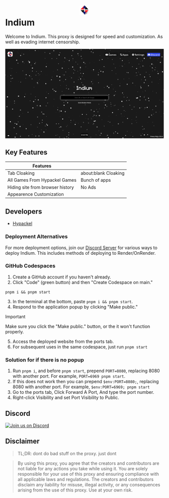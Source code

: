 # <center><img style="width: 2rem;margin-top: 200px;" src="/public/app.png"></center> Indium

Welcome to Indium. This proxy is designed for speed and customization. As well as evading internet censorship.

![image info](./public/assets/img/readme.png)

## Key Features

| Features||
| -------- | ------- |
| Tab Cloaking  | about:blank Cloaking  |
| All Games From Hypackel Games | Bunch of apps |
| Hiding site from browser history| No Ads|
| Appearence Customization |

## Developers

- [Hypackel](https://github.com/Hypackel)

### Deployment Alternatives

For more deployment options, join our [Discord Server](https://discord.gg/N3AY3bP7v5) for various ways to deploy Indium.
This includes methods of deploying to Render/OnRender.

### GitHub Codespaces

1. Create a GitHub account if you haven't already.
2. Click "Code" (green button) and then "Create Codespace on main."

```
pnpm i && pnpm start
```

3. In the terminal at the bottom, paste `pnpm i && pnpm start`.
4. Respond to the application popup by clicking "Make public."
> [!IMPORTANT]
> Make sure you click the "Make public." button, or the it won't function properly.
5. Access the deployed website from the ports tab.
6. For subsequent uses in the same codespace, just run `pnpm start`

### Solution for if there is no popup

1. Run `pnpm i`, and before `pnpm start`, prepend `PORT=8080`, replacing 8080 with another port. For example, `PORT=6969 pnpm start`.
2. If this does not work then you can prepend `$env:PORT=8080;`, replacing 8080 with another port. For example, `$env:PORT=6969; pnpm start`
3. Go to the ports tab, Click Forward A Port, And type the port number.
4. Right-click Visibility and set Port Visibility to Public.

## Discord

[![Join us on Discord](https://invidget.switchblade.xyz/ymUdFb9r8x?theme=dark)](https://discord.hypackel.com) 


## Disclaimer

> TL;DR: dont do bad stuff on the proxy. just dont

> By using this proxy, you agree that the creators and contributors are not liable for any actions you take while using it. You are solely responsible for your use of this proxy and ensuring compliance with all applicable laws and regulations. The creators and contributors disclaim any liability for misuse, illegal activity, or any consequences arising from the use of this proxy. Use at your own risk. 
